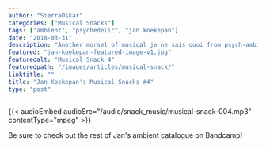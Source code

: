 ```yaml
---
author: "SierraOskar"
categories: ["Musical Snacks"]
tags: ["ambient", "psychedelic", "jan koekepan"]
date: "2018-03-31"
description: "Another morsel of musical je ne sais quoi from psych-ambient voyager Jan Koekepan..."
featured: "jan-koekepan-featured-image-v1.jpg"
featuredalt: "Musical Snack 4"
featuredpath: "/images/articles/musical-snack/"
linktitle: ""
title: "Jan Koekepan's Musical Snacks #4"
type: "post"
---
```


{{< audioEmbed audioSrc="/audio/snack_music/musical-snack-004.mp3" contentType="mpeg" >}}

Be sure to check out the rest of Jan's ambient catalogue on Bandcamp!
